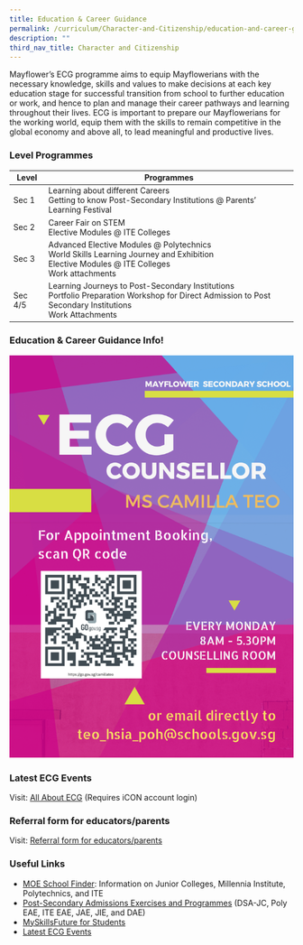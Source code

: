 ```yaml
---
title: Education & Career Guidance
permalink: /curriculum/Character-and-Citizenship/education-and-career-guidance/permalink/
description: ""
third_nav_title: Character and Citizenship
---
```

Mayflower’s ECG programme aims to equip Mayflowerians with the necessary knowledge, skills and values to make decisions at each key education stage for successful transition from school to further education or work, and hence to plan and manage their career pathways and learning throughout their lives. ECG is important to prepare our Mayflowerians for the working world, equip them with the skills to remain competitive in the global economy and above all, to lead meaningful and productive lives.

### Level Programmes

| Level | Programmes |
| --- | --- |
| Sec 1 | Learning about different Careers<br>Getting to know Post-Secondary Institutions @ Parents’ Learning Festival 	|
| Sec 2 | Career Fair on STEM<br>Elective Modules @ ITE Colleges |
| Sec 3 | Advanced Elective Modules @ Polytechnics<br>World Skills Learning Journey and Exhibition<br>Elective Modules @ ITE Colleges<br>Work attachments |
| Sec 4/5 | Learning Journeys to Post-Secondary Institutions<br>Portfolio Preparation Workshop for Direct Admission to Post Secondary Institutions<br>Work Attachments |

### Education & Career Guidance Info!

![](/images/ecg1.png)

### Latest ECG Events


Visit: [All About ECG](https://sites.google.com/moe.edu.sg/mayflower-secondary-school-ecg/home) (Requires iCON account login)

### Referral form for educators/parents


Visit: [Referral form for educators/parents](https://go.gov.sg/ecgreferralform)

### Useful Links


*   [MOE School Finder](https://www.moe.gov.sg/schoolfinder): Information on Junior Colleges, Millennia Institute, Polytechnics, and ITE
*   [Post-Secondary Admissions Exercises and Programmes](https://www.moe.gov.sg/post-secondary/admissions) (DSA-JC, Poly EAE, ITE EAE, JAE, JIE, and DAE)
*   [MySkillsFuture for Students](https://www.myskillsfuture.gov.sg/content/student/en/secondary/about/myskillsfuture-for-students.html)
*  [Latest ECG Events](https://www.myskillsfuture.gov.sg/content/student/en/secondary/education-guide/events.html)